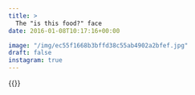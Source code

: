 ```yaml
---
title: >
  The "is this food?" face
date: 2016-01-08T10:17:16+00:00

image: "/img/ec55f1668b3bffd38c55ab4902a2bfef.jpg"
draft: false
instagram: true
---
```


{{<photo src="/img/ec55f1668b3bffd38c55ab4902a2bfef.jpg">}}
